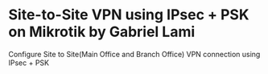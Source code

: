 # Site-to-Site VPN using IPsec + PSK on Mikrotik by Gabriel Lami
Configure Site to Site(Main Office and Branch Office) VPN connection using IPsec + PSK
